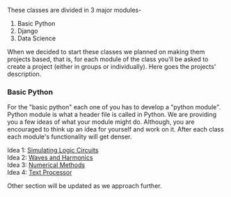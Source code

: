 These classes are divided in 3 major modules-

1. Basic Python
2. Django
3. Data Science

When we decided to start these classes we planned on making them projects based, that is, for each module of the class you'll be asked to create a project (either in groups or individually). Here goes the projects' description.


### Basic Python

For the "basic python" each one of you has to develop a "python module". Python module is what a header file is called in Python. We are providing you a few ideas of what your module might do. Although, you are encouraged to think up an idea for yourself and work on it. After each class each module's functionality will get denser.

Idea 1: [Simulating Logic Circuits](https://github.com/jdevlabs/Python-Roxx/blob/master/Basic%20Python/Basic%20Python.md#logic)  
Idea 2: [Waves and Harmonics](https://github.com/jdevlabs/Python-Roxx/blob/master/Basic%20Python/Basic%20Python.md#wave)  
Idea 3: [Numerical Methods](https://github.com/jdevlabs/Python-Roxx/blob/master/Basic%20Python/Basic%20Python.md#nm)  
Idea 4: [Text Processor](https://github.com/jdevlabs/Python-Roxx/blob/master/Basic%20Python/Basic%20Python.md#text)  

Other section will be updated as we approach further.